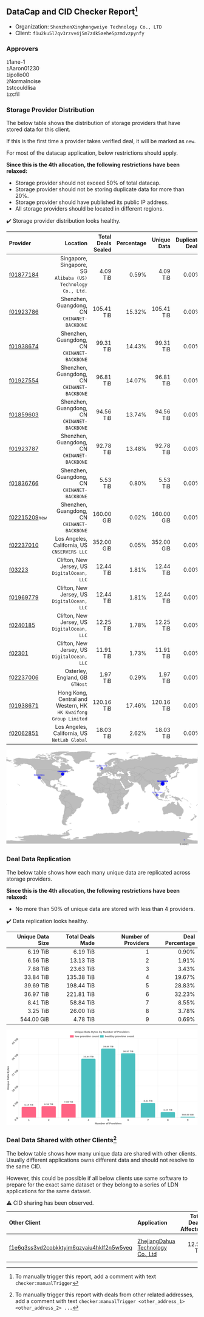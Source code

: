 ## DataCap and CID Checker Report[^1]
 - Organization: `ShenzhenXinghongweiye Technology Co., LTD`
 - Client: `f1u2ku5l7qv3rzvv4j5m7zdk5aehe5pzmdvzpynfy`
### Approvers
`1`1ane-1<br/>`1`Aaron01230<br/>`1`ipollo00<br/>`2`Normalnoise<br/>`1`stcouldlisa<br/>`1`zcfil

### Storage Provider Distribution
The below table shows the distribution of storage providers that have stored data for this client.

If this is the first time a provider takes verified deal, it will be marked as `new`.

For most of the datacap application, below restrictions should apply.

**Since this is the 4th allocation, the following restrictions have been relaxed:**
 - Storage provider should not exceed 50% of total datacap.
 - Storage provider should not be storing duplicate data for more than 20%.
 - Storage provider should have published its public IP address.
 - All storage providers should be located in different regions.

✔️ Storage provider distribution looks healthy.

| Provider                                                    |                                                           Location | Total Deals Sealed | Percentage | Unique Data | Duplicate Deals |
| :---------------------------------------------------------- | -----------------------------------------------------------------: | -----------------: | ---------: | ----------: | --------------: |
| [f01877184](https://filfox.info/en/address/f01877184)       |   Singapore, Singapore, SG<br/>`Alibaba (US) Technology Co., Ltd.` |           4.09 TiB |      0.59% |    4.09 TiB |           0.00% |
| [f01923786](https://filfox.info/en/address/f01923786)       |                    Shenzhen, Guangdong, CN<br/>`CHINANET-BACKBONE` |         105.41 TiB |     15.32% |  105.41 TiB |           0.00% |
| [f01938674](https://filfox.info/en/address/f01938674)       |                    Shenzhen, Guangdong, CN<br/>`CHINANET-BACKBONE` |          99.31 TiB |     14.43% |   99.31 TiB |           0.00% |
| [f01927554](https://filfox.info/en/address/f01927554)       |                    Shenzhen, Guangdong, CN<br/>`CHINANET-BACKBONE` |          96.81 TiB |     14.07% |   96.81 TiB |           0.00% |
| [f01859603](https://filfox.info/en/address/f01859603)       |                    Shenzhen, Guangdong, CN<br/>`CHINANET-BACKBONE` |          94.56 TiB |     13.74% |   94.56 TiB |           0.00% |
| [f01923787](https://filfox.info/en/address/f01923787)       |                    Shenzhen, Guangdong, CN<br/>`CHINANET-BACKBONE` |          92.78 TiB |     13.48% |   92.78 TiB |           0.00% |
| [f01836766](https://filfox.info/en/address/f01836766)       |                    Shenzhen, Guangdong, CN<br/>`CHINANET-BACKBONE` |           5.53 TiB |      0.80% |    5.53 TiB |           0.00% |
| [f02215209](https://filfox.info/en/address/f02215209)`new`  |                    Shenzhen, Guangdong, CN<br/>`CHINANET-BACKBONE` |         160.00 GiB |      0.02% |  160.00 GiB |           0.00% |
| [f02237010](https://filfox.info/en/address/f02237010)       |                    Los Angeles, California, US<br/>`CNSERVERS LLC` |         352.00 GiB |      0.05% |  352.00 GiB |           0.00% |
| [f03223](https://filfox.info/en/address/f03223)             |                    Clifton, New Jersey, US<br/>`DigitalOcean, LLC` |          12.44 TiB |      1.81% |   12.44 TiB |           0.00% |
| [f01969779](https://filfox.info/en/address/f01969779)       |                    Clifton, New Jersey, US<br/>`DigitalOcean, LLC` |          12.44 TiB |      1.81% |   12.44 TiB |           0.00% |
| [f0240185](https://filfox.info/en/address/f0240185)         |                    Clifton, New Jersey, US<br/>`DigitalOcean, LLC` |          12.25 TiB |      1.78% |   12.25 TiB |           0.00% |
| [f02301](https://filfox.info/en/address/f02301)             |                    Clifton, New Jersey, US<br/>`DigitalOcean, LLC` |          11.91 TiB |      1.73% |   11.91 TiB |           0.00% |
| [f02237006](https://filfox.info/en/address/f02237006)       |                                 Osterley, England, GB<br/>`GTHost` |           1.97 TiB |      0.29% |    1.97 TiB |           0.00% |
| [f01938671](https://filfox.info/en/address/f01938671)       | Hong Kong, Central and Western, HK<br/>`HK Kwaifong Group Limited` |         120.16 TiB |     17.46% |  120.16 TiB |           0.00% |
| [f02062851](https://filfox.info/en/address/f02062851)       |                    Los Angeles, California, US<br/>`NetLab Global` |          18.03 TiB |      2.62% |   18.03 TiB |           0.00% |

<img src="https://raw.githubusercontent.com/data-preservation-programs/filplus-checker-assets/main/filecoin-project/filecoin-plus-large-datasets/issues/1989/1689756648898.png"/>

### Deal Data Replication
The below table shows how each many unique data are replicated across storage providers.


**Since this is the 4th allocation, the following restrictions have been relaxed:**
- No more than 50% of unique data are stored with less than 4 providers.

✔️ Data replication looks healthy.

| Unique Data Size | Total Deals Made | Number of Providers | Deal Percentage |
| ---------------: | ---------------: | ------------------: | --------------: |
|         6.19 TiB |         6.19 TiB |                   1 |           0.90% |
|         6.56 TiB |        13.13 TiB |                   2 |           1.91% |
|         7.88 TiB |        23.63 TiB |                   3 |           3.43% |
|        33.84 TiB |       135.38 TiB |                   4 |          19.67% |
|        39.69 TiB |       198.44 TiB |                   5 |          28.83% |
|        36.97 TiB |       221.81 TiB |                   6 |          32.23% |
|         8.41 TiB |        58.84 TiB |                   7 |           8.55% |
|         3.25 TiB |        26.00 TiB |                   8 |           3.78% |
|       544.00 GiB |         4.78 TiB |                   9 |           0.69% |

<img src="https://raw.githubusercontent.com/data-preservation-programs/filplus-checker-assets/main/filecoin-project/filecoin-plus-large-datasets/issues/1989/1689756649686.png"/>

### Deal Data Shared with other Clients[^3]
The below table shows how many unique data are shared with other clients.
Usually different applications owns different data and should not resolve to the same CID.

However, this could be possible if all below clients use same software to prepare for the exact same dataset or they belong to a series of LDN applications for the same dataset.

⚠️ CID sharing has been observed.

| Other Client                                                                                                          | Application                                                                                                        | Total Deals Affected | Unique CIDs | Approvers                                                         |
| :-------------------------------------------------------------------------------------------------------------------- | :----------------------------------------------------------------------------------------------------------------- | -------------------: | ----------: | :---------------------------------------------------------------- |
| [f1e6q3ss3vd2cobkktyim6qzyaiu4hklf2n5w5yeq](https://filfox.info/en/address/f1e6q3ss3vd2cobkktyim6qzyaiu4hklf2n5w5yeq) | [ZhejiangDahua Technology Co\., Ltd](https://github.com/filecoin-project/filecoin-plus-large-datasets/issues/1975) |            12.50 TiB |         400 | `1`Aaron01230<br/>`1`Chuangshi1<br/>`1`mikezli<br/>`1`Normalnoise |

[^1]: To manually trigger this report, add a comment with text `checker:manualTrigger`

[^2]: Deals from those addresses are combined into this report as they are specified with `checker:manualTrigger`

[^3]: To manually trigger this report with deals from other related addresses, add a comment with text `checker:manualTrigger <other_address_1> <other_address_2> ...`
